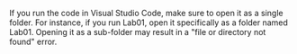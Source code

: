 <p>
If you run the code in Visual Studio Code, make sure to open it as a single folder.
For instance, if you run Lab01, open it specifically as a folder named Lab01.
Opening it as a sub-folder may result in a "file or directory not found" error.
</p>
